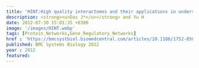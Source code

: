 ```yaml
---
title: 'HINT:High quality interactomes and their applications in understanding human disease'
description: <strong><u>Das J*</u></strong> and Yu H
date: 2012-07-30 15:01:35 +0300
image: '/images/HINT.webp'
tags: [Protein_Networks,Gene_Regulatory_Networks]
href : 'https://bmcsystbiol.biomedcentral.com/articles/10.1186/1752-0509-6-92'
published: BMC Systems Biology 2012
year : 2012
featured:
---
```

